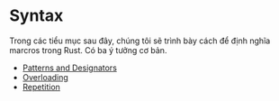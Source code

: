 
# Syntax

Trong các tiểu mục sau đây, chúng tôi sẽ trình bày cách để định nghĩa marcros trong Rust. Có ba ý tưởng cơ bản.
- [Patterns and Designators](https://doc.rust-lang.org/stable/rust-by-example/macros/designators.html)
- [Overloading](https://doc.rust-lang.org/stable/rust-by-example/macros/overload.html)
- [Repetition](https://doc.rust-lang.org/stable/rust-by-example/macros/repeat.html)

